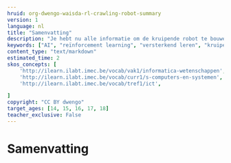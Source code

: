```yaml
---
hruid: org-dwengo-waisda-rl-crawling-robot-summary
version: 1
language: nl
title: "Samenvatting"
description: "Je hebt nu alle informatie om de kruipende robot te bouwen en programmeren. Probeer het leerproces nu te optimaliseren."
keywords: ["AI", "reïnforcement learning", "versterkend leren", "kruipende robot", "elektronica"]
content_type: "text/markdown"
estimated_time: 2
skos_concepts: [
    'http://ilearn.ilabt.imec.be/vocab/vak1/informatica-wetenschappen', 
    'http://ilearn.ilabt.imec.be/vocab/curr1/s-computers-en-systemen',
    'http://ilearn.ilabt.imec.be/vocab/tref1/ict',

]
copyright: "CC BY dwengo"
target_ages: [14, 15, 16, 17, 18]
teacher_exclusive: False
---
```


# Samenvatting